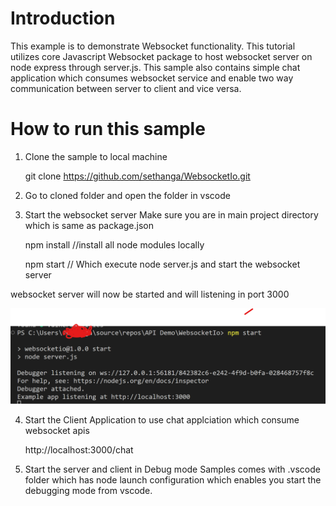 # Introduction
This example is to demonstrate Websocket functionality. This tutorial utilizes core Javascript Websocket package to host websocket server on node express through server.js. This sample also contains simple chat application which consumes websocket service and enable two way communication between server to client and vice versa.

# How to run this sample

 1. Clone the sample to local machine 
  
    git clone https://github.com/sethanga/WebsocketIo.git

 2. Go to cloned folder and open the folder in vscode
    
 3. Start the websocket server
    Make sure you are in main project directory which is same as package.json
    
    npm install   //install all node modules locally


    npm start  // Which execute node server.js and start the websocket server

websocket server will now be started and will listening in port 3000

 ![Alt text](image.png)

4. Start the Client Application to use chat applciation which consume websocket apis
    
     http://localhost:3000/chat

5. Start the server and client in Debug mode
Samples comes with .vscode folder which has node launch configuration which enables you start the debugging mode from vscode. 

    
